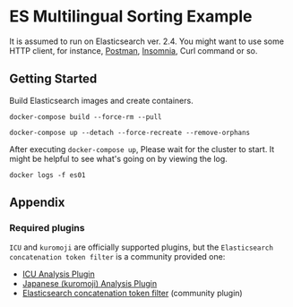 # ES Multilingual Sorting Example

It is assumed to run on Elasticsearch ver. 2.4. You might want to use some
HTTP client, for instance, [Postman](https://www.postman.com/),
[Insomnia](https://insomnia.rest/), Curl command or so.

## Getting Started

Build Elasticsearch images and create containers.

```shell
docker-compose build --force-rm --pull
```

```shell
docker-compose up --detach --force-recreate --remove-orphans
```

After executing `docker-compose up`, Please wait for the cluster to start.
It might be helpful to see what's going on by viewing the log.

```shell
docker logs -f es01
```

## Appendix

### Required plugins

`ICU` and `kuromoji` are officially supported plugins, but the 
`Elasticsearch concatenation token filter` is a community provided one:

- [ICU Analysis Plugin](https://www.elastic.co/guide/en/elasticsearch/plugins/2.4/analysis-icu.html)
- [Japanese (kuromoji) Analysis Plugin](https://www.elastic.co/guide/en/elasticsearch/plugins/2.4/analysis-kuromoji.html)
- [Elasticsearch concatenation token filter](https://github.com/eyeem/elasticsearch-concatenate-token-filter) (community plugin)
